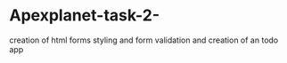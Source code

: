 # Apexplanet-task-2-
creation of html forms styling and form validation and creation of an todo app
